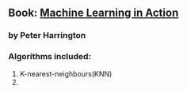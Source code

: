 Book: [Machine Learning in Action](http://www.manning.com/pharrington/) 
-----------------------------------------------------------------------

### by Peter Harrington

### Algorithms included:
1. K-nearest-neighbours(KNN)
2. 